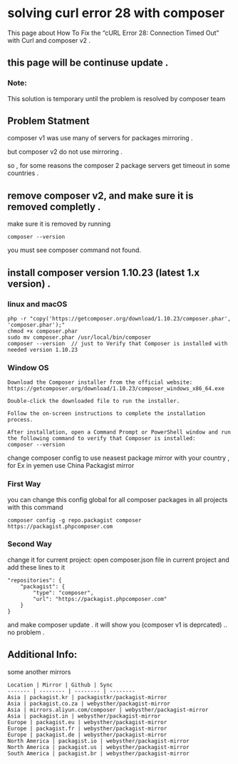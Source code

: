 # solving curl error 28 with composer
This page about How To Fix the “cURL Error 28: Connection Timed Out” with Curl and composer v2 .


## this page will be continuse update .

### Note:
This solution is temporary until the problem is resolved by composer team

## Problem Statment
composer v1 was use many of servers for packages mirroring .

but composer v2 do not use mirroring .

so , for some reasons the composer 2 package servers get timeout in some countries .

## remove composer v2, and make sure it is removed completly .
make sure it is removed by running
```
composer --version
```
you must see  composer command not found.


## install composer version 1.10.23 (latest 1.x version) .

### linux and macOS
```
php -r "copy('https://getcomposer.org/download/1.10.23/composer.phar', 'composer.phar');"
chmod +x composer.phar
sudo mv composer.phar /usr/local/bin/composer
composer --version  // just to Verify that Composer is installed with needed version 1.10.23
```

### Window OS

```
Download the Composer installer from the official website: https://getcomposer.org/download/1.10.23/composer_windows_x86_64.exe

Double-click the downloaded file to run the installer.

Follow the on-screen instructions to complete the installation process.

After installation, open a Command Prompt or PowerShell window and run the following command to verify that Composer is installed:
composer --version

```

change composer config to use neasest package mirror with your country , for Ex in yemen use China Packagist mirror

### First Way

you can change this config global for all composer packages in all projects with this command
```
composer config -g repo.packagist composer https://packagist.phpcomposer.com
```

### Second Way

change it for current project:
open composer.json file in current project and add these lines to it
```
"repositories": {
    "packagist": {
        "type": "composer",
        "url": "https://packagist.phpcomposer.com"
    }
}
```

and make composer update .
it will show you (composer v1 is deprcated) .. no problem .

## Additional Info:
some another mirrors

```
Location | Mirror | Github | Sync
------- | -------- | -------- | --------
Asia | packagist.kr | packagistkr/packagist-mirror
Asia | packagist.co.za | webysther/packagist-mirror
Asia | mirrors.aliyun.com/composer | webysther/packagist-mirror
Asia | packagist.in | webysther/packagist-mirror
Europe | packagist.eu | webysther/packagist-mirror
Europe | packagist.fr | webysther/packagist-mirror
Europe | packagist.de | webysther/packagist-mirror
North America | packagist.io | webysther/packagist-mirror
North America | packagist.us | webysther/packagist-mirror
South America | packagist.br | webysther/packagist-mirror

```
